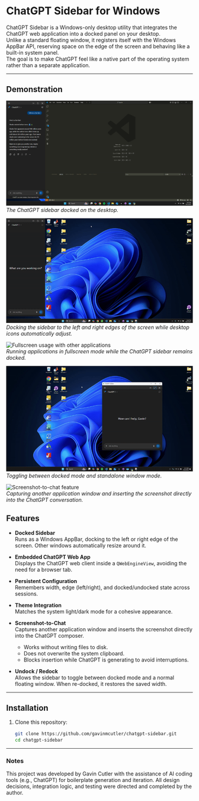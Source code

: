 # ChatGPT Sidebar for Windows

ChatGPT Sidebar is a Windows-only desktop utility that integrates the ChatGPT web application into a docked panel on your desktop.  
Unlike a standard floating window, it registers itself with the Windows AppBar API, reserving space on the edge of the screen and behaving like a built-in system panel.  
The goal is to make ChatGPT feel like a native part of the operating system rather than a separate application.

---

## Demonstration

![Sidebar screenshot](ChatGPTSideBar/assets/img1.png)  
*The ChatGPT sidebar docked on the desktop.*

![Docking demo – left and right edges](ChatGPTSideBar/assets/gif1.gif)  
*Docking the sidebar to the left and right edges of the screen while desktop icons automatically adjust.*

![Fullscreen usage with other applications](ChatGPTSideBar/assets/gif2.gif)  
*Running applications in fullscreen mode while the ChatGPT sidebar remains docked.*

![Switching between docked and windowed mode](ChatGPTSideBar/assets/gif3.gif)  
*Toggling between docked mode and standalone window mode.*

![Screenshot-to-chat feature](ChatGPTSideBar/assets/gif4.gif)  
*Capturing another application window and inserting the screenshot directly into the ChatGPT conversation.*

## Features

- **Docked Sidebar**  
  Runs as a Windows AppBar, docking to the left or right edge of the screen. Other windows automatically resize around it.

- **Embedded ChatGPT Web App**  
  Displays the ChatGPT web client inside a `QWebEngineView`, avoiding the need for a browser tab.

- **Persistent Configuration**  
  Remembers width, edge (left/right), and docked/undocked state across sessions.

- **Theme Integration**  
  Matches the system light/dark mode for a cohesive appearance.

- **Screenshot-to-Chat**  
  Captures another application window and inserts the screenshot directly into the ChatGPT composer.  
  - Works without writing files to disk.  
  - Does not overwrite the system clipboard.  
  - Blocks insertion while ChatGPT is generating to avoid interruptions.

- **Undock / Redock**  
  Allows the sidebar to toggle between docked mode and a normal floating window. When re-docked, it restores the saved width.

---

## Installation

1. Clone this repository:
   ```bash
   git clone https://github.com/gavinmcutler/chatgpt-sidebar.git
   cd chatgpt-sidebar

---

### Notes
This project was developed by Gavin Cutler with the assistance of AI coding tools (e.g., ChatGPT) for boilerplate generation and iteration. All design decisions, integration logic, and testing were directed and completed by the author.
